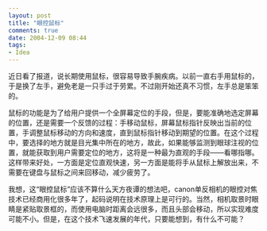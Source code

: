 ```yaml
---
layout: post
title: "眼控鼠标"
comments: true
date: 2004-12-09 08:44
tags:
- Idea
---
```

近日看了报道，说长期使用鼠标，很容易导致手腕疾病。以前一直右手用鼠标的，于是换了左手，避免老是一只手过于劳累。不过刚开始还真不习惯，左手总是笨笨的。

鼠标的功能是为了给用户提供一个全屏幕定位的手段，但是，要能准确地选定屏幕的位置，还是需要一个反馈的过程：手移动鼠标，屏幕鼠标指针反映出当前的位置，手调整鼠标移动的方向和速度，直到鼠标指针移动到期望的位置。在这个过程中，要选择的地方就是目光集中所在的地方，故此，如果能够监测到眼球注视的位置，就能获取到用户需要定位的地方，这将是一种最为直观的手段——看哪指哪。这样带来好处，一方面是定位直观快速，另一方面是能将手从鼠标上解放出来，不需要在键盘与鼠标之间来回移动，减少疲劳了。

我想，这“眼控鼠标”应该不算什么天方夜谭的想法吧，canon单反相机的眼控对焦技术已经商用化很多年了，起码说明在技术原理上是可行的。当然，相机取景时眼睛是紧贴取景框的，而使用电脑时距离会远很多，而且头部会移动，所以实现难度可能不小。但是，在这个技术飞速发展的年代，只要能想到，有什么不可能？
